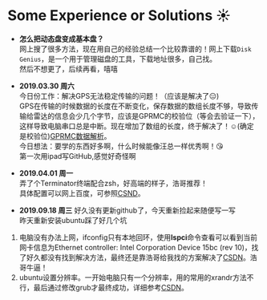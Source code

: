# Some Experience or Solutions :sunny: 
- __怎么把动态盘变成基本盘？__   
网上搜了很多方法，现在用自己的经验总结一个比较靠谱的！网上下载`Disk Genius`，是一个用于管理磁盘的工具，下载地址很多，自己找。    
然后不想更了，后续再看，嘻嘻

- __2019.03.30 周六__    
今日份工作：解决GPS无法稳定传输的问题！（应该是解决了:expressionless:)  
GPS在传输的时候数据的长度在不断变化，保存数据的数组长度不够，导致传输给雷达的信息会少几个字节，应该是GPRMC的校验位（等会去验证一下），这样导致电脑串口总是中断。现在增加了数组的长度，终于解决了！:relaxed:(确定是校验位)[GPRMC数据解析](https://www.cnblogs.com/roger0212/p/4436744.html)。  
今日想法：要学的东西好多啊，什么时候能像汪总一样优秀啊！:kissing_heart:  
第一次用ipad写GitHub,感觉好奇怪啊
- __2019.04.01 周一__    
弄了个Terminator终端配合zsh，好高端的样子，浩哥推荐！  
具体配置可以网上百度，可参照[CSND](https://blog.csdn.net/xungjhj/article/details/69377812)。 
- __2019.09.18 周三__
好久没有更新github了，今天重新捡起来随便写一写  
昨天重新安装ubuntu踩了好几个坑  
1. 电脑没有办法上网，ifconfig只有本地回环，使用**lspci**命令查看可以看到当前网卡信息为Ethernet controller: Intel Corporation Device 15bc (rev 10)，找了好久都没有找到解决方法，最终还是靠浩哥给我找的方案解决了[CSDN](https://blog.csdn.net/champwang/article/details/85244990?tdsourcetag=s_pctim_aiomsg)。浩哥牛逼！
2. ubuntu设置分辨率。一开始电脑只有一个分辨率，用的常用的xrandr方法不行，最后通过修改grub才最终成功，详细参考[CSDN](https://blog.csdn.net/xj626852095/article/details/47703565)。


